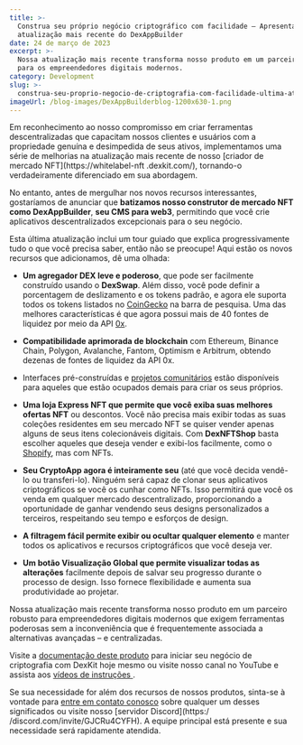 ```yaml
---
title: >-
  Construa seu próprio negócio criptográfico com facilidade – Apresentando a
  atualização mais recente do DexAppBuilder
date: 24 de março de 2023
excerpt: >-
  Nossa atualização mais recente transforma nosso produto em um parceiro robusto
  para os empreendedores digitais modernos.
category: Development
slug: >-
  construa-seu-proprio-negocio-de-criptografia-com-facilidade-ultima-atualizacao-para-dexappbuilder
imageUrl: /blog-images/DexAppBuilderblog-1200x630-1.png
---
```

Em reconhecimento ao nosso compromisso em criar ferramentas descentralizadas que capacitam nossos clientes e usuários com a propriedade genuína e desimpedida de seus ativos, implementamos uma série de melhorias na atualização mais recente de nosso [criador de mercado NFT](https://whitelabel-nft .dexkit.com/), tornando-o verdadeiramente diferenciado em sua abordagem.

No entanto, antes de mergulhar nos novos recursos interessantes, gostaríamos de anunciar que **batizamos nosso construtor de mercado NFT como DexAppBuilder**, **seu CMS para web3**, permitindo que você crie aplicativos descentralizados excepcionais para o seu negócio.

Esta última atualização inclui um tour guiado que explica progressivamente tudo o que você precisa saber, então não se preocupe! Aqui estão os novos recursos que adicionamos, dê uma olhada:

* **Um agregador DEX leve e poderoso**, que pode ser facilmente construído usando o **DexSwap**. Além disso, você pode definir a porcentagem de deslizamento e os tokens padrão, e agora ele suporta todos os tokens listados no [CoinGecko](https://coingecko.com) na barra de pesquisa. Uma das melhores características é que agora possui mais de 40 fontes de liquidez por meio da API [0x](https://0x.org).

* **Compatibilidade aprimorada de blockchain** com Ethereum, Binance Chain, Polygon, Avalanche, Fantom, Optimism e Arbitrum, obtendo dezenas de fontes de liquidez da API 0x.

* Interfaces pré-construídas e [projetos comunitários](https://whitelabel-nft.dexkit.com/site) estão disponíveis para aqueles que estão ocupados demais para criar os seus próprios.

* **Uma loja Express NFT que permite que você exiba suas melhores ofertas NFT** ou descontos. Você não precisa mais exibir todas as suas coleções residentes em seu mercado NFT se quiser vender apenas alguns de seus itens colecionáveis ​​digitais. Com **DexNFTShop** basta escolher aqueles que deseja vender e exibi-los facilmente, como o [Shopify](https://www.shopify.com/), mas com NFTs.

* **Seu CryptoApp agora é inteiramente seu** (até que você decida vendê-lo ou transferi-lo). Ninguém será capaz de clonar seus aplicativos criptográficos se você os cunhar como NFTs. Isso permitirá que você os venda em qualquer mercado descentralizado, proporcionando a oportunidade de ganhar vendendo seus designs personalizados a terceiros, respeitando seu tempo e esforços de design.

* **A filtragem fácil permite exibir ou ocultar qualquer elemento** e manter todos os aplicativos e recursos criptográficos que você deseja ver.

* **Um botão Visualização Global que permite visualizar todas as alterações** facilmente depois de salvar seu progresso durante o processo de design. Isso fornece flexibilidade e aumenta sua produtividade ao projetar.

Nossa atualização mais recente transforma nosso produto em um parceiro robusto para empreendedores digitais modernos que exigem ferramentas poderosas sem a inconveniência que é frequentemente associada a alternativas avançadas – e centralizadas.

Visite a [documentação deste produto](https://docs.dexkit.com/defi-products/nft-marketplace/overview) para iniciar seu negócio de criptografia com DexKit hoje mesmo ou visite nosso canal no YouTube e assista aos [vídeos de instruções ](https://www.youtube.com/watch?v=UHPY3CIx6G4).

Se sua necessidade for além dos recursos de nossos produtos, sinta-se à vontade para [entre em contato conosco](https://www.dexkit.com/contact-us/) sobre qualquer um desses significados ou visite nosso [servidor Discord](https:/ /discord.com/invite/GJCRu4CYFH). A equipe principal está presente e sua necessidade será rapidamente atendida.
